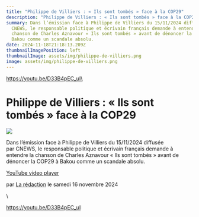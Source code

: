 ```yaml
---
title: "Philippe de Villiers : « Ils sont tombés » face à la COP29"
description: "Philippe de Villiers : « Ils sont tombés » face à la COP29"
summary: Dans l’émission face à Philippe de Villiers du 15/11/2024 diffusée par
  CNEWS, le responsable politique et écrivain français demande à entendre la
  chanson de Charles Aznavour « Ils sont tombés » avant de dénoncer la COP29 à
  Bakou comme un scandale absolu.
date: 2024-11-18T21:18:13.209Z
thumbnailImagePosition: left
thumbnailImage: assets/img/philippe-de-villiers.png
image: assets/img/philippe-de-villiers.png
---
```

https://youtu.be/D33B4pEC_uI\
<!--StartFragment-->

# Philippe de Villiers : « Ils sont tombés » face à la COP29



![](https://www.armenews.com/IMG/arton121475.png)

Dans l’émission face à Philippe de Villiers du 15/11/2024 diffusée par CNEWS, le responsable politique et écrivain français demande à entendre la chanson de Charles Aznavour « Ils sont tombés » avant de dénoncer la COP29 à Bakou comme un scandale absolu.

[YouTube video player](https://www.youtube.com/embed/D33B4pEC_uI?si=alBM5WANHYescr5U&start=1328)

par [La rédaction](https://www.armenews.com/spip.php?page=auteur&id_auteur=4) le samedi 16 novembre 2024

<!--EndFragment-->\
https://youtu.be/D33B4pEC_uI